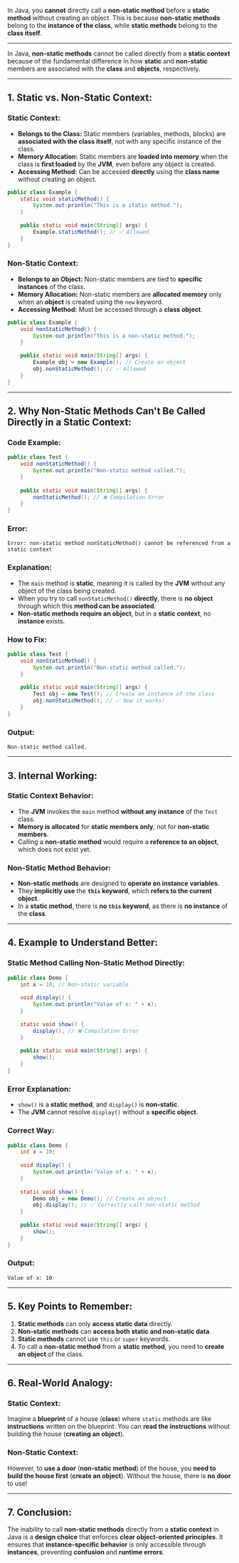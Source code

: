 
In Java, you **cannot** directly call a **non-static method** before a **static method** without creating an object. This is because **non-static methods** belong to the **instance of the class**, while **static methods** belong to the **class itself**.

---

In Java, **non-static methods** cannot be called directly from a **static context** because of the fundamental difference in how **static** and **non-static** members are associated with the **class** and **objects**, respectively.

---

## **1. Static vs. Non-Static Context:**

### **Static Context:**

- **Belongs to the Class:** Static members (variables, methods, blocks) are **associated with the class itself**, not with any specific instance of the class.
- **Memory Allocation:** Static members are **loaded into memory** when the class is **first loaded** by the **JVM**, even before any object is created.
- **Accessing Method:** Can be accessed **directly** using the **class name** without creating an object.

```java
public class Example {
    static void staticMethod() {
        System.out.println("This is a static method.");
    }
	
    public static void main(String[] args) {
        Example.staticMethod(); // ✅ Allowed
    }
}
```

### **Non-Static Context:**

- **Belongs to an Object:** Non-static members are tied to **specific instances** of the class.
- **Memory Allocation:** Non-static members are **allocated memory** only when an **object** is created using the `new` keyword.
- **Accessing Method:** Must be accessed through a **class object**.

```java
public class Example {
    void nonStaticMethod() {
        System.out.println("This is a non-static method.");
    }
	
    public static void main(String[] args) {
        Example obj = new Example(); // Create an object
        obj.nonStaticMethod(); // ✅ Allowed
    }
}
```

---

## **2. Why Non-Static Methods Can't Be Called Directly in a Static Context:**

### **Code Example:**

```java
public class Test {
    void nonStaticMethod() {
        System.out.println("Non-static method called.");
    }
	
    public static void main(String[] args) {
        nonStaticMethod(); // ❌ Compilation Error
    }
}
```

### **Error:**

```shell
Error: non-static method nonStaticMethod() cannot be referenced from a static context
```

### **Explanation:**

- The `main` method is **static**, meaning it is called by the **JVM** without any object of the class being created.
- When you try to call `nonStaticMethod()` **directly**, there is **no object** through which this **method can be associated**.
- **Non-static methods require an object**, but in a **static context**, no **instance** exists.

### **How to Fix:**

```java
public class Test {
    void nonStaticMethod() {
        System.out.println("Non-static method called.");
    }
	
    public static void main(String[] args) {
        Test obj = new Test(); // Create an instance of the class
        obj.nonStaticMethod(); // ✅ Now it works!
    }
}
```
### **Output:**

```shell
Non-static method called.
```
---

## **3. Internal Working:**

### **Static Context Behavior:**

- The **JVM** invokes the `main` method **without any instance** of the `Test` class.
- **Memory is allocated** for **static members only**, not for **non-static members**.
- Calling a **non-static method** would require a **reference to an object**, which does not exist yet.

### **Non-Static Method Behavior:**

- **Non-static methods** are designed to **operate on instance variables**.
- They **implicitly use** the **`this` keyword**, which **refers to the current object**.
- In a **static method**, there is **no `this` keyword**, as there is **no instance** of the **class**.

---

## **4. Example to Understand Better:**

### **Static Method Calling Non-Static Method Directly:**

```java
public class Demo {
    int x = 10; // Non-static variable
	
    void display() {
        System.out.println("Value of x: " + x);
    }
	
    static void show() {
        display(); // ❌ Compilation Error
    }
	
    public static void main(String[] args) {
        show();
    }
}
```

### **Error Explanation:**

- `show()` is a **static method**, and `display()` is **non-static**.
- The **JVM** cannot resolve `display()` without a **specific object**.

### **Correct Way:**

```java
public class Demo {
    int x = 10;
	
    void display() {
        System.out.println("Value of x: " + x);
    }
	
    static void show() {
        Demo obj = new Demo(); // Create an object
        obj.display(); // ✅ Correctly call non-static method
    }
	
    public static void main(String[] args) {
        show();
    }
}
```

### **Output:**

```shell
Value of x: 10
```

---

## **5. Key Points to Remember:**

1. **Static methods** can only **access static data** directly.
2. **Non-static methods** can **access both static and non-static data**.
3. **Static methods** cannot use `this` or `super` keywords.
4. To call a **non-static method** from a **static method**, you need to **create an object** of the class.

---

## **6. Real-World Analogy:**

### **Static Context:**

Imagine a **blueprint** of a house (**class**) where `static` methods are like **instructions** written on the blueprint. You can **read the instructions** without building the house (**creating an object**).

### **Non-Static Context:**

However, to **use a door** (**non-static method**) of the house, you **need to build the house first** (**create an object**). Without the house, there is **no door** to use!

---

## **7. Conclusion:**

The inability to call **non-static methods** directly from a **static context** in Java is a **design choice** that enforces **clear object-oriented principles**. It ensures that **instance-specific behavior** is only accessible through **instances**, preventing **confusion** and **runtime errors**.